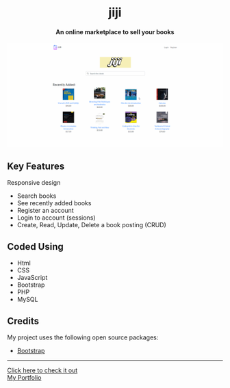 <h1 align="center">
    jiji
    <h4 align="center">An online marketplace to sell your books</h4>
</h1>


<a href="https://pinderbal.ca/jiji">![screenshot](jiji-demo.gif?raw=true)</a>

## Key Features
Responsive design
* Search books
* See recently added books
* Register an account
* Login to account (sessions)
* Create, Read, Update, Delete a book posting (CRUD)

## Coded Using
* Html
* CSS
* JavaScript
* Bootstrap
* PHP
* MySQL

## Credits
My project uses the following open source packages:
- [Bootstrap](https://getbootstrap.com/)

<hr>
<a href="https://pinderbal.ca/jiji">Click here to check it out</a>
<br>
<a href="https://pinderbal.ca/">My Portfolio</a>
